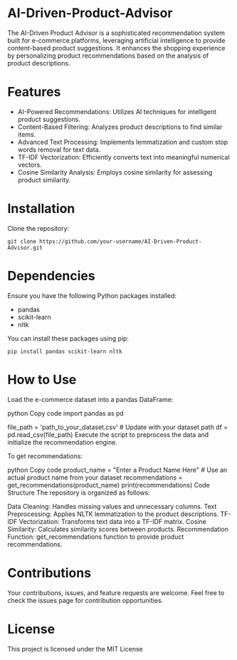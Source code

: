 # AI-Driven-Product-Advisor

The AI-Driven Product Advisor is a sophisticated recommendation system built for e-commerce platforms, leveraging artificial intelligence to provide content-based product suggestions. It enhances the shopping experience by personalizing product recommendations based on the analysis of product descriptions.

# Features

- AI-Powered Recommendations: Utilizes AI techniques for intelligent product suggestions.
- Content-Based Filtering: Analyzes product descriptions to find similar items.
- Advanced Text Processing: Implements lemmatization and custom stop words removal for text data.
- TF-IDF Vectorization: Efficiently converts text into meaningful numerical vectors.
- Cosine Similarity Analysis: Employs cosine similarity for assessing product similarity.

# Installation
Clone the repository:

<pre lang="no-highlight"><code>git clone https://github.com/your-username/AI-Driven-Product-Advisor.git</code></pre>


# Dependencies
Ensure you have the following Python packages installed:

- pandas
- scikit-learn
- nltk

You can install these packages using pip:

<pre lang="no-highlight"><code>pip install pandas scikit-learn nltk</code></pre>

# How to Use
Load the e-commerce dataset into a pandas DataFrame:

python
Copy code
import pandas as pd

file_path = 'path_to_your_dataset.csv'  # Update with your dataset path
df = pd.read_csv(file_path)
Execute the script to preprocess the data and initialize the recommendation engine.

To get recommendations:

python
Copy code
product_name = "Enter a Product Name Here"  # Use an actual product name from your dataset
recommendations = get_recommendations(product_name)
print(recommendations)
Code Structure
The repository is organized as follows:

Data Cleaning: Handles missing values and unnecessary columns.
Text Preprocessing: Applies NLTK lemmatization to the product descriptions.
TF-IDF Vectorization: Transforms text data into a TF-IDF matrix.
Cosine Similarity: Calculates similarity scores between products.
Recommendation Function: get_recommendations function to provide product recommendations.

# Contributions
Your contributions, issues, and feature requests are welcome. Feel free to check the issues page for contribution opportunities.

# License
This project is licensed under the MIT License

